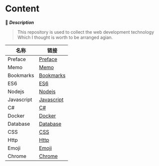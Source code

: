 # Content

:mushroom: ***Description***

> This repository is used to collect the web development technology Which I thought is worth to be arranged agian.

| 名称 | 链接 |
| --- | --- |
| Preface | [Preface](README.md)|
| Memo | [Memo](memo/README.md) |
| Bookmarks | [Bookmarks](https://github.com/hnscdg/gitbook/issues/3) |
| ES6| [ES6](es6/README.md) |
| Nodejs | [Nodejs](nodejs/README.md) |
| Javascript | [Javascript](javascript/README.md) |
| C# | [C\#](c/README.md) |
| Docker | [Docker](docker/README.md) |
| Database | [Database](database/README.md) |
| CSS | [CSS](css/README.md) |
| Http | [Http](http/httpStatus.md) |
| Emoji | [Emoji](https://github.com/hnscdg/gitbook/issues/1) |
| Chrome | [Chrome](https://github.com/hnscdg/gitbook/issues/2) |